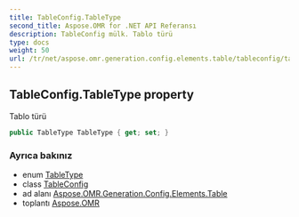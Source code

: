 ```yaml
---
title: TableConfig.TableType
second_title: Aspose.OMR for .NET API Referansı
description: TableConfig mülk. Tablo türü
type: docs
weight: 50
url: /tr/net/aspose.omr.generation.config.elements.table/tableconfig/tabletype/
---
```

## TableConfig.TableType property

Tablo türü

```csharp
public TableType TableType { get; set; }
```

### Ayrıca bakınız

* enum [TableType](../../../aspose.omr.generation.config.enums/tabletype/)
* class [TableConfig](../)
* ad alanı [Aspose.OMR.Generation.Config.Elements.Table](../../tableconfig/)
* toplantı [Aspose.OMR](../../../)



